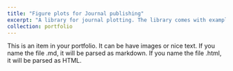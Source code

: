 ```yaml
---
title: "Figure plots for Journal publishing"
excerpt: "A library for journal plotting. The library comes with examples and predefined styles. <br/><img src="/images/repo_image_journal_figure_500x300.jpg">"
collection: portfolio
---
```


This is an item in your portfolio. It can be have images or nice text. If you name the file .md, it will be parsed as markdown. If you name the file .html, it will be parsed as HTML. 
